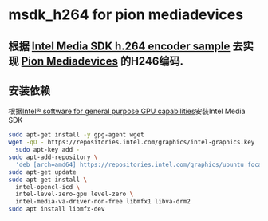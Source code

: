 # msdk_h264 for pion mediadevices

## 根据 [Intel Media SDK h.264 encoder sample](https://github.com/Intel-Media-SDK/MediaSDK/blob/master/tutorials/simple_3_encode/src/simple_encode.cpp) 去实现 [Pion Mediadevices](https://github.com/pion/mediadevices) 的H246编码.

## 安装依赖
根据[Intel® software for general purpose GPU capabilities](https://dgpu-docs.intel.com)安装Intel Media SDK

```sh
sudo apt-get install -y gpg-agent wget
wget -qO - https://repositories.intel.com/graphics/intel-graphics.key |
  sudo apt-key add -
sudo apt-add-repository \
  'deb [arch=amd64] https://repositories.intel.com/graphics/ubuntu focal main'
sudo apt-get update
sudo apt-get install \
  intel-opencl-icd \
  intel-level-zero-gpu level-zero \
  intel-media-va-driver-non-free libmfx1 libva-drm2
sudo apt install libmfx-dev
```

